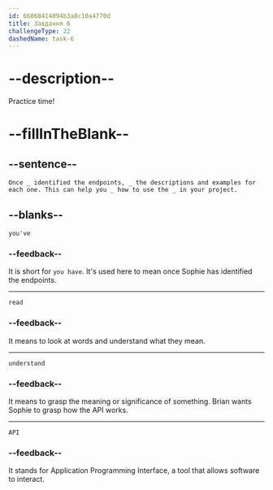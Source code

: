```yaml
---
id: 66068414094b3a8c10a4770d
title: Завдання 6
challengeType: 22
dashedName: task-6
---
```


<!--
AUDIO REFERENCE:
Brian: Once you've identified the endpoints, read the descriptions and examples for each one. This can help you understand how to use the API in your project.
-->

# --description--

Practice time!

# --fillInTheBlank--

## --sentence--

`Once _ identified the endpoints, _ the descriptions and examples for each one. This can help you _ how to use the _ in your project.`

## --blanks--

`you've`

### --feedback--

It is short for `you have`. It's used here to mean once Sophie has identified the endpoints.

---

`read`

### --feedback--

It means to look at words and understand what they mean.

---

`understand`

### --feedback--

It means to grasp the meaning or significance of something. Brian wants Sophie to grasp how the API works.

---

`API`

### --feedback--

It stands for Application Programming Interface, a tool that allows software to interact.

